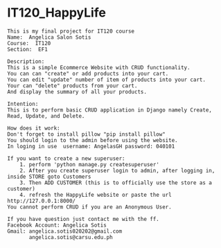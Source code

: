 # IT120_HappyLife

    This is my final project for IT120 course
    Name:  Angelica Salon Sotis
    Course:  IT120
    Section:  EF1
    
    Description: 
    This is a simple Ecommerce Website with CRUD functionality.
    You can can "create" or add products into your cart.
    You can edit "update" number of item of products into your cart.
    Your can "delete" products from your cart.
    And display the summary of all your products.
    
    Intention: 
    This is to perform basic CRUD application in Django namely Create, Read, Update, and Delete.
    
    How does it work:
    Don't forget to install pillow "pip install pillow"
    You should login to the admin before using the website.
    In loging in use  username: AngelasGH password: 040101 
    
    If you want to create a new superuser:
        1. perform 'python manage.py createsuperuser'
        2. After you create superuser login to admin, after logging in, inside STORE goto Customers
        3. Then ADD CUSTOMER (this is to officially use the store as a customer)
        4. refresh the HappyLife website or paste the url http://127.0.0.1:8000/ 
    You cannot perform CRUD if you are an Anonymous User.
    
    If you have question just contact me with the ff.
    Facebook Account: Angelica Sotis
    Gmail: angelica.sotis020202@gmail.com
           angelica.sotis@carsu.edu.ph


